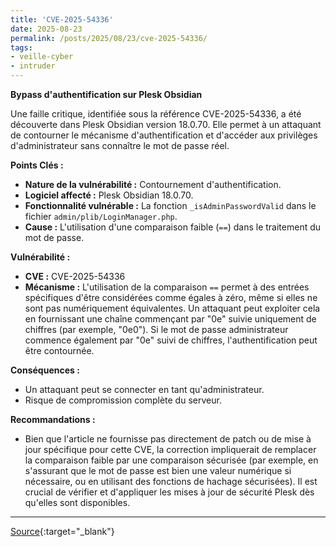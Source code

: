 ```yaml
---
title: 'CVE-2025-54336'
date: 2025-08-23
permalink: /posts/2025/08/23/cve-2025-54336/
tags:
- veille-cyber
- intruder
---
```

**Bypass d'authentification sur Plesk Obsidian**

Une faille critique, identifiée sous la référence CVE-2025-54336, a été découverte dans Plesk Obsidian version 18.0.70. Elle permet à un attaquant de contourner le mécanisme d'authentification et d'accéder aux privilèges d'administrateur sans connaître le mot de passe réel.

**Points Clés :**

*   **Nature de la vulnérabilité :** Contournement d'authentification.
*   **Logiciel affecté :** Plesk Obsidian 18.0.70.
*   **Fonctionnalité vulnérable :** La fonction `_isAdminPasswordValid` dans le fichier `admin/plib/LoginManager.php`.
*   **Cause :** L'utilisation d'une comparaison faible (`==`) dans le traitement du mot de passe.

**Vulnérabilité :**

*   **CVE :** CVE-2025-54336
*   **Mécanisme :** L'utilisation de la comparaison `==` permet à des entrées spécifiques d'être considérées comme égales à zéro, même si elles ne sont pas numériquement équivalentes. Un attaquant peut exploiter cela en fournissant une chaîne commençant par "0e" suivie uniquement de chiffres (par exemple, "0e0"). Si le mot de passe administrateur commence également par "0e" suivi de chiffres, l'authentification peut être contournée.

**Conséquences :**

*   Un attaquant peut se connecter en tant qu'administrateur.
*   Risque de compromission complète du serveur.

**Recommandations :**

*   Bien que l'article ne fournisse pas directement de patch ou de mise à jour spécifique pour cette CVE, la correction impliquerait de remplacer la comparaison faible par une comparaison sécurisée (par exemple, en s'assurant que le mot de passe est bien une valeur numérique si nécessaire, ou en utilisant des fonctions de hachage sécurisées). Il est crucial de vérifier et d'appliquer les mises à jour de sécurité Plesk dès qu'elles sont disponibles.

---
[Source](https://cvemon.intruder.io/cves/CVE-2025-54336){:target="_blank"}
